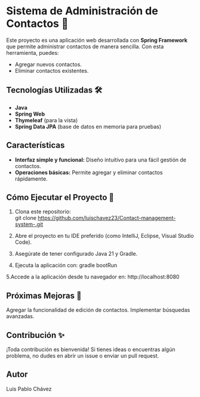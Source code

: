 # Sistema de Administración de Contactos 📇  

Este proyecto es una aplicación web desarrollada con **Spring Framework** que permite administrar contactos de manera sencilla. Con esta herramienta, puedes:  

- Agregar nuevos contactos.  
- Eliminar contactos existentes.  

## Tecnologías Utilizadas 🛠️  
- **Java**  
- **Spring Web**  
- **Thymeleaf** (para la vista)  
- **Spring Data JPA** (base de datos en memoria para pruebas)  

## Características  
- **Interfaz simple y funcional:** Diseño intuitivo para una fácil gestión de contactos.  
- **Operaciones básicas:** Permite agregar y eliminar contactos rápidamente.  

## Cómo Ejecutar el Proyecto 🚀  
1. Clona este repositorio:  
     git clone https://github.com/luischavez23/Contact-management-system-.git
   
2. Abre el proyecto en tu IDE preferido (como IntelliJ, Eclipse, Visual Studio Code).
   
3. Asegúrate de tener configurado Java 21 y Gradle.

4. Ejecuta la aplicación con:
      gradle bootRun
   
5.Accede a la aplicación desde tu navegador en:
  http://localhost:8080
  
## Próximas Mejoras 🚧
Agregar la funcionalidad de edición de contactos.
Implementar búsquedas avanzadas.

## Contribución ✨
¡Toda contribución es bienvenida! Si tienes ideas o encuentras algún problema, no dudes en abrir un issue o enviar un pull request.

## Autor
Luis Pablo Chávez
